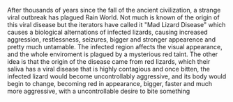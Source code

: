 After thousands of years since the fall of the ancient civilization, a strange viral outbreak has plagued Rain World.  Not much is known of the origin of this viral disease but the iterators have called it "Mad Lizard Disease" which causes a biological alternations of infected lizards, causing increased aggression, restlessness, seizures, bigger and stronger appearence and pretty much untamable. The infected region affects the visual appearance, and the whole enviroment is plagued by a mysterious red taint.
The other idea is that the origin of the disease came from red lizards, which their saliva has a viral disease that is highly contagious and once bitten, the infected lizard would become uncontrollably aggressive, and its body would begin to change, becoming red in appearance, bigger, faster and much more aggressive, with a uncontrollable desire to bite something
